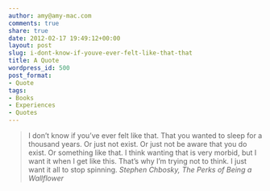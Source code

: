 ```yaml
---
author: amy@amy-mac.com
comments: true
share: true
date: 2012-02-17 19:49:12+00:00
layout: post
slug: i-dont-know-if-youve-ever-felt-like-that-that
title: A Quote
wordpress_id: 500
post_format:
- Quote
tags:
- Books
- Experiences
- Quotes
---
```


<blockquote>
  I don’t know if you’ve ever felt like that. That you wanted to sleep for a thousand years. Or just not exist. Or just not be aware that you do exist. Or something like that. I think wanting that is very morbid, but I want it when I get like this. That’s why I’m trying not to think. I just want it all to stop spinning.
  <cite>Stephen Chbosky, The Perks of Being a Wallflower</cite>
</blockquote>
